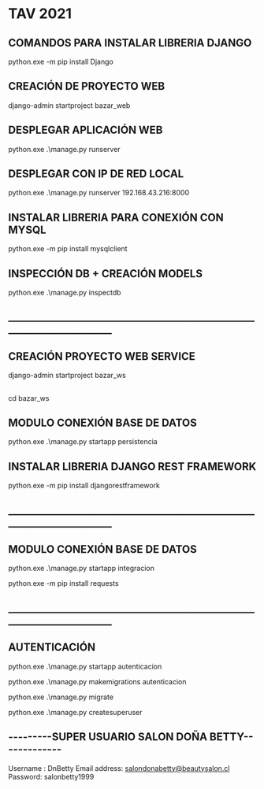 # TAV 2021

## COMANDOS PARA INSTALAR LIBRERIA DJANGO
python.exe -m pip install Django

## CREACIÓN DE PROYECTO WEB
django-admin startproject bazar_web

## DESPLEGAR APLICACIÓN WEB
python.exe .\manage.py runserver

## DESPLEGAR CON IP DE RED LOCAL
python.exe .\manage.py runserver  192.168.43.216:8000

## INSTALAR LIBRERIA PARA CONEXIÓN CON MYSQL
python.exe -m pip install mysqlclient

## INSPECCIÓN DB + CREACIÓN MODELS
python.exe .\manage.py inspectdb

## _______________________________________________________________________

## CREACIÓN PROYECTO WEB SERVICE 
django-admin startproject bazar_ws
## 
cd bazar_ws
## MODULO CONEXIÓN BASE DE DATOS
python.exe .\manage.py startapp persistencia
## INSTALAR LIBRERIA DJANGO REST FRAMEWORK
python.exe -m pip install djangorestframework
## _______________________________________________________________________

## MODULO CONEXIÓN BASE DE DATOS
python.exe .\manage.py startapp integracion

python.exe -m pip install requests

## _______________________________________________________________________

## AUTENTICACIÓN
python.exe .\manage.py startapp autenticacion

python.exe .\manage.py makemigrations autenticacion

python.exe .\manage.py migrate

python.exe .\manage.py createsuperuser

## ---------SUPER USUARIO SALON DOÑA BETTY-------------

Username : DnBetty
Email address: salondonabetty@beautysalon.cl
Password: salonbetty1999